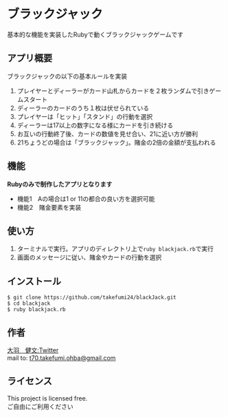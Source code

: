 # ブラックジャック
 
基本的な機能を実装したRubyで動くブラックジャックゲームです
 
## アプリ概要

ブラックジャックの以下の基本ルールを実装
1. プレイヤーとディーラーがカード山札からカードを２枚ランダムで引きゲームスタート  
2. ディーラーのカードのうち１枚は伏せられている  
3. プレイヤーは「ヒット」「スタンド」の行動を選択  
4. ディーラーは17以上の数字になる様にカードを引き続ける  
5. お互いの行動終了後、カードの数値を見せ合い、21に近い方が勝利  
6. 21ちょうどの場合は「ブラックジャック」。賭金の2倍の金額が支払われる  

## 機能

**Rubyのみで制作したアプリとなります**
 
- 機能1　Aの場合は1 or 11の都合の良い方を選択可能  
- 機能2　賭金要素を実装
 
## 使い方
 
1. ターミナルで実行。アプリのディレクトリ上で`ruby blackjack.rb`で実行  
2. 画面のメッセージに従い、賭金やカードの行動を選択
 
## インストール
 
```
$ git clone https://github.com/takefumi24/blackJack.git
$ cd blackjack
$ ruby blackjack.rb
```
 
## 作者
 
[大羽　健文:Twitter](https://twitter.com/dan_pro_man)  
mail to: t70.takefumi.ohba@gmail.com
 
## ライセンス
This project is licensed free.  
ご自由にご利用ください
